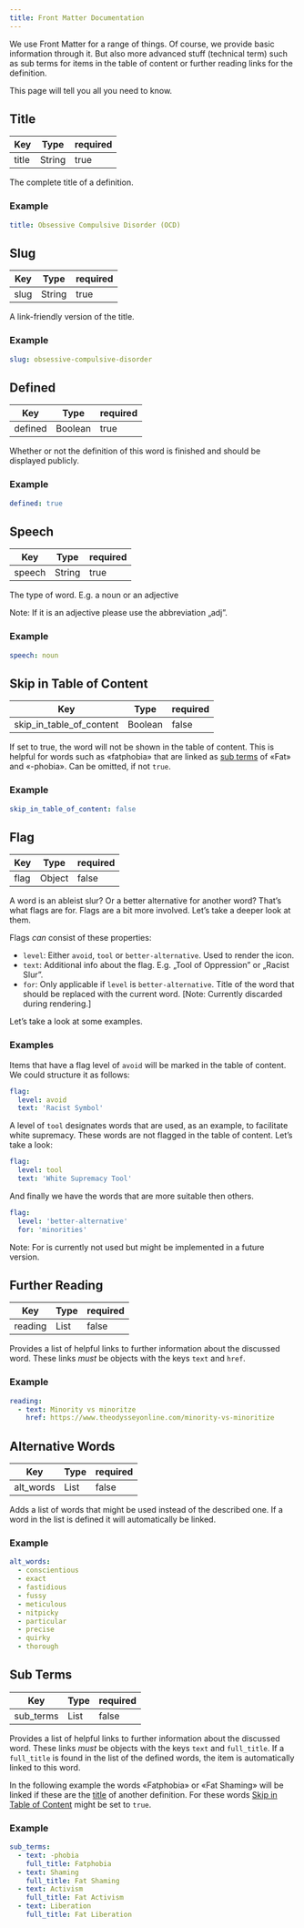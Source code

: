 ```yaml
---
title: Front Matter Documentation
---
```


We use Front Matter for a range of things. Of course, we provide basic information through it. But also more advanced stuff (technical term) such as sub terms for items in the table of content or further reading links for the definition.

This page will tell you all you need to know.

## Title

| Key   | Type   | required |
| ----- | ------ | -------- |
| title | String | true     |

The complete title of a definition.

### Example

```yaml
title: Obsessive Compulsive Disorder (OCD)
```

## Slug

| Key  | Type   | required |
| ---- | ------ | -------- |
| slug | String | true     |

A link-friendly version of the title.

### Example

```yaml
slug: obsessive-compulsive-disorder
```

## Defined

| Key     | Type    | required |
| ------- | ------- | -------- |
| defined | Boolean | true     |

Whether or not the definition of this word is finished and should be displayed publicly.

### Example

```yaml
defined: true
```

## Speech

| Key    | Type   | required |
| ------ | ------ | -------- |
| speech | String | true     |

The type of word. E.g. a noun or an adjective

Note: If it is an adjective please use the abbreviation „adj”.

### Example

```yaml
speech: noun
```

## Skip in Table of Content

| Key                      | Type    | required |
| ------------------------ | ------- | -------- |
| skip_in_table_of_content | Boolean | false    |

If set to true, the word will not be shown in the table of content. This is helpful for words such as «fatphobia» that are linked as [sub terms](#sub-terms) of «Fat» and «-phobia». Can be omitted, if not `true`.

### Example

```yaml
skip_in_table_of_content: false
```

## Flag

| Key  | Type   | required |
| ---- | ------ | -------- |
| flag | Object | false    |

A word is an ableist slur? Or a better alternative for another word? That’s what flags are for. Flags are a bit more involved. Let’s take a deeper look at them.

Flags _can_ consist of these properties:

- `level`: Either `avoid`, `tool` or `better-alternative`. Used to render the icon.
- `text`: Additional info about the flag. E.g. „Tool of Oppression” or „Racist Slur”.
- `for`: Only applicable if `level` is `better-alternative`. Title of the word that should be replaced with the current word. [Note: Currently discarded during rendering.]

Let’s take a look at some examples.

### Examples

Items that have a flag level of `avoid` will be marked in the table of content. We could structure it as follows:

```yaml
flag:
  level: avoid
  text: 'Racist Symbol'
```

A level of `tool` designates words that are used, as an example, to facilitate white supremacy. These words are not flagged in the table of content. Let’s take a look:

```yaml
flag:
  level: tool
  text: 'White Supremacy Tool'
```

And finally we have the words that are more suitable then others.

```yaml
flag:
  level: 'better-alternative'
  for: 'minorities'
```

Note: For is currently not used but might be implemented in a future version.

## Further Reading

| Key     | Type | required |
| ------- | ---- | -------- |
| reading | List | false    |

Provides a list of helpful links to further information about the discussed word. These links _must_ be objects with the keys `text` and `href`.

### Example

```yaml
reading:
  - text: Minority vs minoritze
    href: https://www.theodysseyonline.com/minority-vs-minoritize
```

## Alternative Words

| Key       | Type | required |
| --------- | ---- | -------- |
| alt_words | List | false    |

Adds a list of words that might be used instead of the described one. If a word in the list is defined it will automatically be linked.

### Example

```yaml
alt_words:
  - conscientious
  - exact
  - fastidious
  - fussy
  - meticulous
  - nitpicky
  - particular
  - precise
  - quirky
  - thorough
```

## Sub Terms

| Key       | Type | required |
| --------- | ---- | -------- |
| sub_terms | List | false    |

Provides a list of helpful links to further information about the discussed word. These links _must_ be objects with the keys `text` and `full_title`. If a `full_title` is found in the list of the defined words, the item is automatically linked to this word.

In the following example the words «Fatphobia» or «Fat Shaming» will be linked if these are the [title](#title) of another definition. For these words [Skip in Table of Content](#skip-in-table-of-content) might be set to `true`.

### Example

```yaml
sub_terms:
  - text: -phobia
    full_title: Fatphobia
  - text: Shaming
    full_title: Fat Shaming
  - text: Activism
    full_title: Fat Activism
  - text: Liberation
    full_title: Fat Liberation
```
